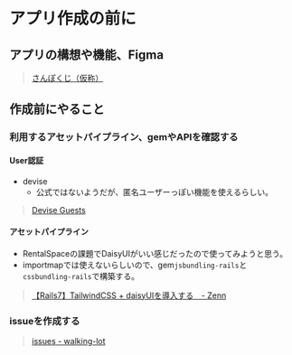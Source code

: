 # アプリ作成の前に
## アプリの構想や機能、Figma
> [さんぽくじ（仮称）](https://github.com/satoshitodaka/my_portfolio/blob/master/%E6%95%A3%E6%AD%A9%E3%81%8F%E3%81%98/summary.md)

## 作成前にやること
### 利用するアセットパイプライン、gemやAPIを確認する
#### User認証
- devise
    - 公式ではないようだが、匿名ユーザーっぽい機能を使えるらしい。
> [Devise Guests](https://github.com/cbeer/devise-guests)
#### アセットパイプライン
- RentalSpaceの課題でDaisyUIがいい感じだったので使ってみようと思う。
- importmapでは使えないらしいので、gem`jsbundling-rails`と`cssbundling-rails`で構築する。
> [【Rails7】TailwindCSS + daisyUIを導入する　- Zenn](https://zenn.dev/yoiyoicho/articles/410a7e3fd892b5)
### issueを作成する
> [issues - walking-lot](https://github.com/satoshitodaka/walking_lot/issues)
